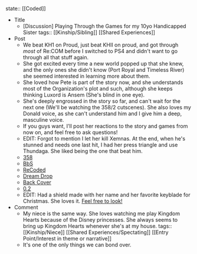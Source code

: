 state:: [[Coded]]

- Title
	- [Discussion] Playing Through the Games for my 10yo Handicapped Sister
	  tags:: [[Kinship/Sibling]] [[Shared Experiences]]
- Post
	- We beat KH1 on Proud, just beat KHII on proud, and got through *most* of Re:COM before I switched to PS4 and didn't want to go through all that stuff again.
	- She got excited every time a new world popped up that she knew, and the only ones she didn't know (Port Royal and Timeless River) she seemed interested in learning more about them.
	- She loved how Pete is part of the story now, and she understands most of the Organization's plot and such, although she keeps thinking Luxord is Ansem (She's blind in one eye).
	- She's deeply engrossed in the story so far, and can't wait for the next one (We'll be watching the 358/2 cutscenes). She also loves my Donald voice, as she can't understand him and I give him a deep, masculine voice.
	- If you guys want, I'll post her reactions to the story and games from now on, and feel free to ask questions!
	- EDIT: Forgot to mention I let her kill Xemnas. At the end,  when he's stunned and needs one last hit,  I had her press triangle and use Thundaga. She liked being the one that beat him.
	- [358](https://re.reddit.com/r/KingdomHearts/comments/71zyes/358_just_watched_3582_days_with_my_10_yo/)
	- [BbS](https://re.reddit.com/r/KingdomHearts/comments/7bf73t/bbs_played_bbs_with_my_handicapped_10yo_sister/)
	- [ReCoded](https://www.reddit.com/r/KingdomHearts/comments/7car85/khcoded_watched_recoded_with_my_handicapped_10yo/)
	- [Dream Drop](https://www.reddit.com/r/KingdomHearts/comments/7ku2di/ddd_played_through_dream_drop_with_my_10_yo/)
	- [Back Cover](https://www.reddit.com/r/KingdomHearts/comments/7m1oir/chi_watched_back_cover_with_my_10_yo_handicapped/)
	- [0.2](https://www.reddit.com/r/KingdomHearts/comments/7m8vz0/kh28_played_through_02_with_my_10_yo_handicapped/)
	- EDIT: Had a shield made with her name and her favorite keyblade for Christmas. She loves it. [Feel free to look!](https://www.reddit.com/r/KingdomHearts/comments/7mypeb/discussion_got_a_shield_made_for_my_10_yo/)
- Comment
	- My niece is the same way. She loves watching me play Kingdom Hearts because of the Disney princesses. She always seems to bring up Kingdom Hearts whenever she's at my house.
	  tags:: [[Kinship/Niece]] [[Shared Experiences/Spectating]] [[Entry Point/Interest in theme or narrative]]
	- It's one of the only things we can bond over.